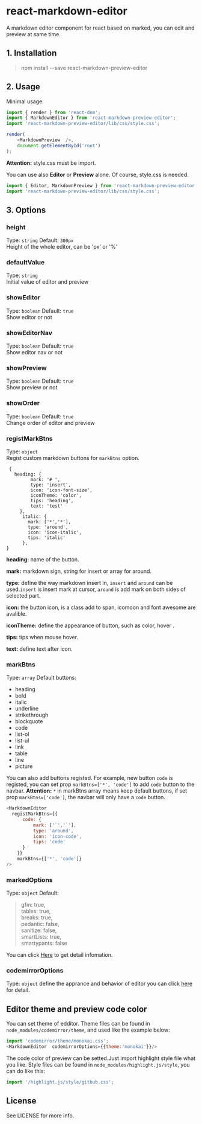 # react-markdown-editor
A markdown editor component for react based on marked, you can edit and preview at same time.

## 1. Installation 
> npm install --save react-markdown-preview-editor

## 2. Usage
Minimal usage:
```js
import { render } from 'react-dom';
import { MarkdownEditor } from 'react-markdown-preview-editor';
import 'react-markdown-preview-editor/lib/css/style.css';

render(
    <MarkdownPreview  />,
    document.getElementById('root')
);
```
**Attention:** style.css must be import.


You can use also **Editor** or  **Preview** alone. Of course, style.css is needed.
```js
import { Editor, MarkdownPreview } from 'react-markdown-preview-editor';
import 'react-markdown-preview-editor/lib/css/style.css';
```
## 3. Options
### height
Type: `string` Default: `300px`  
Height of the whole editor, can be 'px' or '%'

### defaultValue
Type: `string`  
Initial value of editor and preview

### showEditor
Type: `boolean` Default: `true`  
Show editor or not

### showEditorNav
Type: `boolean` Default: `true`  
Show editor nav or not

### showPreview
Type: `boolean` Default: `true`  
Show preview or not

### showOrder
Type: `boolean` Default: `true`  
Change order of editor and preview 

### registMarkBtns
Type: `object`  
Regist custom markdown buttons for `markBtns` option.

```
 {
   heading: {
         mark: '# ',
         type: 'insert',
         icon: 'icon-font-size',
         iconTheme: 'color',
         tips: 'heading',
         text: 'test'
     },
      italic: {
        mark: ['*','*'],
        type: 'around',
        icon: 'icon-italic',
        tips: 'italic'
      },
}
```
**heading:** name of the button.

**mark:** markdown sign, string for insert or array for around.

**type:** define the way markdown insert in, `insert` and `around` can be used.`insert` is insert mark at cursor, `around` is add mark  on both sides of selected part.

**icon:** the button icon, is a class add to span, icomoon and font awesome are avalible.

**iconTheme:** define the appearance of button, such as color, hover .

**tips:** tips when mouse hover.

**text:** define text after icon.

### markBtns
Type: `array`
Default buttons: 
* heading
* bold
* italic
* underline
* strikethrough
* blockquote
* code
* list-ol
* list-ul
* link
* table
* line
* picture

You can also add buttons registed. For example, new button `code` is registed, you can set prop `markBtns=['*', 'code']` to add `code` button to the navbar. 
**Attention:** `*` in markBtns array means keep default buttons, if  set prop `markBtns=['code']`, the navbar will only have a `code` button.
```js
<MarkdownEditor 
  registMarkBtns={{ 
      code: {
          mark: ['`','`'],
          type: 'around',
          icon: 'icon-code',
          tips: 'code'
      }
    }}
    markBtns={['*', 'code']}
/>
```
### markedOptions
Type: `object` 
Default:
> gfm: true,  
tables: true,  
breaks: true,  
pedantic: false,  
sanitize: false,  
smartLists: true,  
smartypants: false

You can click [Here](https://github.com/chjj/marked/blob/master/README.md#options-1) to get detail infomation.
### codemirrorOptions
Type: `object` 
define the apprance and behavior of editor
you can click [here](http://codemirror.net/doc/manual.html#config) for detail.

## Editor theme and preview code color
You can set theme of edditor. Theme files can be found in `node_modules/codemirror/theme`, and used like the example below:
```js
import 'codemirror/theme/monokai.css';
<MarkdownEditor  codemirrorOptions={{theme:'monokai'}}/>
```
The code color of preview can be setted.Just import highlight style file what you like. Style files can be found in `node_modules/highlight.js/style`, you can do like this:
```js
import '/highlight.js/style/gitbub.css';
```

## License
See LICENSE for more info.
